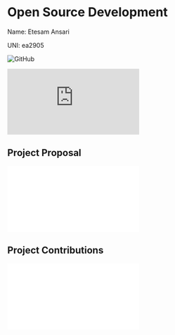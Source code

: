 # Open Source Development

Name: Etesam Ansari

UNI: ea2905

![GitHub](https://github.com/etesam913)

![GitHub README](https://github.com/Etesam913/etesam913/blob/master/README.md)

## Project Proposal

![Proposal](../projects/javascript/custoplayer.md)

## Project Contributions

![Contributions](../projects/javascript/jotai.md)

